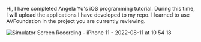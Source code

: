 Hi, I have completed Angela Yu's iOS programming tutorial. During this time, I will upload the applications I have developed to my repo. I learned to use AVFoundation in the project you are currently reviewing.

![Simulator Screen Recording - iPhone 11 - 2022-08-11 at 10 54 18](https://user-images.githubusercontent.com/85456096/184336353-012c9871-a58f-4bd4-ba4e-3339d1570a8a.gif)


